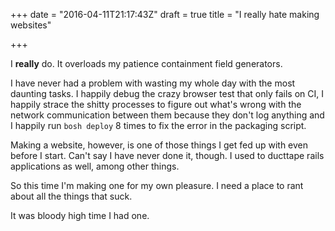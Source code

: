 +++
date = "2016-04-11T21:17:43Z"
draft = true
title = "I really hate making websites"

+++

I **really** do. It overloads my patience containment field generators.

<!--more-->

I have never had a problem with wasting my whole day with the most daunting tasks. I happily debug the crazy browser test that only fails on CI, I happily strace the shitty processes to figure out what's wrong with the network communication between them because they don't log anything and I happily run `bosh deploy` 8 times to fix the error in the packaging script.

Making a website, however, is one of those things I get fed up with even before I start. Can't say I have never done it, though. I used to ducttape rails applications as well, among other things.

So this time I'm making one for my own pleasure. I need a place to rant about all the things that suck.

It was bloody high time I had one.
